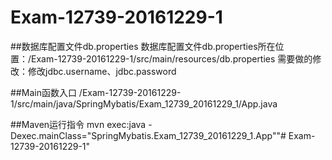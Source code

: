 # Exam-12739-20161229-1
##数据库配置文件db.properties
	数据库配置文件db.properties所在位置：/Exam-12739-20161229-1/src/main/resources/db.properties
	需要做的修改：修改jdbc.username、jdbc.password
	
	
##Main函数入口
	/Exam-12739-20161229-1/src/main/java/SpringMybatis/Exam_12739_20161229_1/App.java
	
	
##Maven运行指令
	mvn exec:java -Dexec.mainClass="SpringMybatis.Exam_12739_20161229_1.App""# Exam-12739-20161229-1" 
